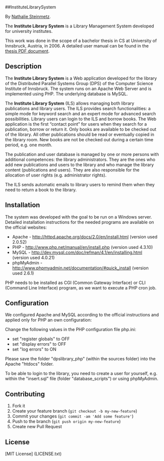 
##InstituteLibrarySystem

By [Nathalie Steinmetz](http://www.linkedin.com/in/nathaliesteinmetz).

The **Institute Library System** is a Library Management System developed for university institutes.

This work was done in the scope of a bachelor thesis in CS at University of Innsbruck, Austria, in 2006. A detailed user manual can be found in the [thesis PDF document](thesis_steinmetz_institute_library_system.pdf).

## Description

The **Institute Library System** is a Web application developed for the library of the Distributed Parallel Systems Group (DPS) of the Computer Science Institute of Innsbruck. The system runs on an Apache Web Server and is implemented using PHP. The underlying database is MySQL. 

The **Institute Library System** (ILS) allows managing both library publications and library users. The ILS provides search functionalities: a simple mode for keyword search and an expert mode for advanced search possibilities. Library users can login to the ILS and borrow books. The Web application is the first “contact point” for users when they
search for a publication, borrow or return it. Only books are available to be checked out of the library. All other
publications should be read or eventually copied in the library room. New books are not be checked out during a certain time period, e.g. one month.

The publication and user database is managed by one or more persons with additional competences: the library administrators. They are the ones who add new publications and users to the library and who manage the library content (publications and users). They are also responsible for the allocation of user rights (e.g. administrator rights).

The ILS sends automatic emails to library users to remind them when they need to return a book to the library.

## Installation

The system was developed with the goal to be run on a Windows server. Detailed installation instructions for the needed programs are available on the official websites:
- Apache - http://httpd.apache.org/docs/2.0/en/install.html (version used 2.0.52)
- PHP - http://www.php.net/manual/en/install.php (version used 4.3.10)
- MySQL - http://dev.mysql.com/doc/refman/4.1/en/installing.html (version used 4.0.21)
- phpMyAdmin - http://www.phpmyadmin.net/documentation/#quick_install (version used 2.6.1)

PHP needs to be installed as CGI (Common Gateway Interface) or CLI (Command Line Interface) program, as we want to execute a PHP cron job.

## Configuration

We configured Apache and MySQL according to the official instructions and applied only for PHP an own configuration:

Change the following values in the PHP configuration file php.ini:
- set "register globals" to OFF
- set "display errors" to OFF
- set "log errors" to ON

Please save the folder "dpslibrary_php" (within the sources folder) into the Apache "htdocs" folder.

To be able to login to the library, you need to create a user for yourself, e.g. within the "insert.sql" file (folder "database_scripts") or using phpMyAdmin.

## Contributing

1. Fork it
2. Create your feature branch (`git checkout -b my-new-feature`)
3. Commit your changes (`git commit -am 'Add some feature'`)
4. Push to the branch (`git push origin my-new-feature`)
5. Create new Pull Request


## License

[MIT License] (LICENSE.txt)

